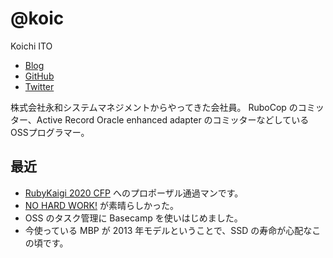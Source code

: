# @koic

Koichi ITO

- [Blog](http://koic.hatenablog.com/)
- [GitHub](https://github.com/koic)
- [Twitter](https://twitter.com/koic)

株式会社永和システムマネジメントからやってきた会社員。
RuboCop のコミッター、Active Record Oracle enhanced adapter のコミッターなどしているOSSプログラマー。

## 最近

- [RubyKaigi 2020 CFP](http://cfp.rubykaigi.org/) へのプロポーザル通過マンです。
- [NO HARD WORK!](https://www.amazon.co.jp/dp/4152098333) が素晴らしかった。
- OSS のタスク管理に Basecamp を使いはじめました。
- 今使っている MBP が 2013 年モデルということで、SSD の寿命が心配なこの頃です。
